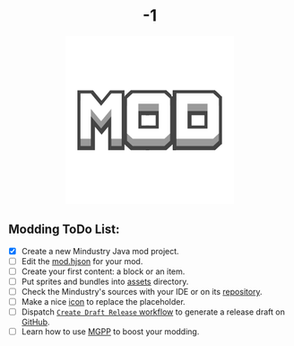 <div align = center>

# -1

![Mod Icon](icon.png)

</div>

## Modding ToDo List:

- [x] Create a new Mindustry Java mod project.
- [ ] Edit the [mod.hjson](mod.hjson) for your mod.
- [ ] Create your first content: a block or an item.
- [ ] Put sprites and bundles into [assets](assets) directory.
- [ ] Check the Mindustry's sources with your IDE or on its [repository](https://github.com/Anuken/Mindustry).
- [ ] Make a nice [icon](icon.png) to replace the placeholder.
- [ ] Dispatch [`Create Draft Release` workflow](https://github.com/sunzihhang/-1/actions/workflows/ReleaseDraft.yaml) to generate a release draft on [GitHub](https://github.com/sunzihhang/-1/releases).
- [ ] Learn how to use [MGPP](https://plumygames.github.io/mgpp/) to boost your modding.
